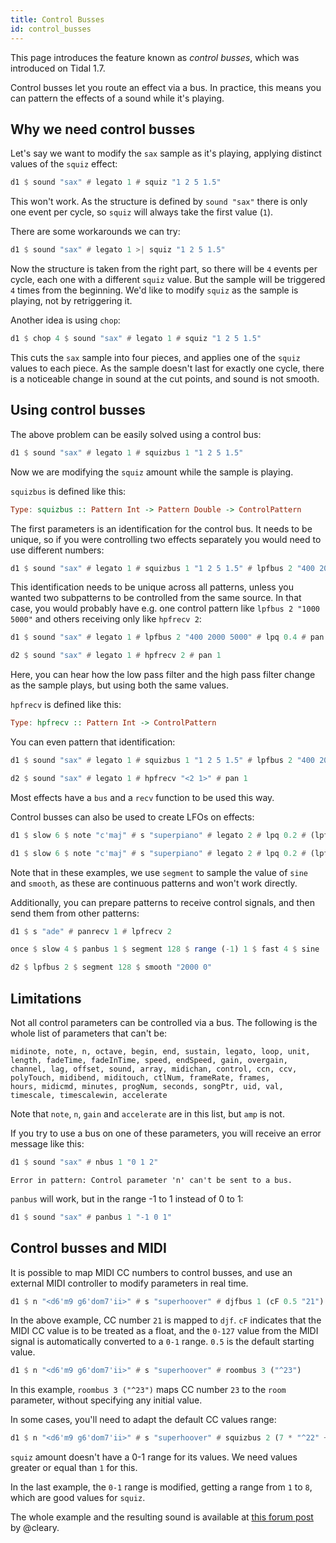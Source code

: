 ```yaml
---
title: Control Busses
id: control_busses
---
```


This page introduces the feature known as *control busses*, which was
introduced on Tidal 1.7.

Control busses let you route an effect via a bus. In practice, this means you
can pattern the effects of a sound while it's playing.

## Why we need control busses

Let's say we want to modify the `sax` sample as it's playing, applying distinct values of the `squiz` effect:

```haskell
d1 $ sound "sax" # legato 1 # squiz "1 2 5 1.5"
```

This won't work. As the structure is defined by `sound "sax"` there is only one event per cycle, so `squiz` will always take the first value (`1`).

There are some workarounds we can try:

```haskell
d1 $ sound "sax" # legato 1 >| squiz "1 2 5 1.5"
```

Now the structure is taken from the right part, so there will be `4` events per cycle, each one with a different `squiz` value. But the sample will be triggered `4` times from the beginning. We'd like to modify `squiz` as the sample is playing, not by retriggering it.

Another idea is using `chop`:

```haskell
d1 $ chop 4 $ sound "sax" # legato 1 # squiz "1 2 5 1.5"
```

This cuts the `sax` sample into four pieces, and applies one of the `squiz` values to each piece. As the sample doesn't last for exactly one cycle, there is a noticeable change in sound at the cut points, and sound is not smooth.

## Using control busses

The above problem can be easily solved using a control bus:

```haskell
d1 $ sound "sax" # legato 1 # squizbus 1 "1 2 5 1.5"
```

Now we are modifying the `squiz` amount while the sample is playing.

`squizbus` is defined like this:

```haskell
Type: squizbus :: Pattern Int -> Pattern Double -> ControlPattern
```

The first parameters is an identification for the control bus. It needs to be unique, so if you were controlling two effects separately you would need to use different numbers:

```haskell
d1 $ sound "sax" # legato 1 # squizbus 1 "1 2 5 1.5" # lpfbus 2 "400 2000 3000" # lpq 0.2
```

This identification needs to be unique across all patterns, unless you wanted two subpatterns to be controlled from the same source. In that case, you would probably have e.g. one control pattern like `lpfbus 2 "1000 5000"` and others receiving only like `hpfrecv 2`:

```haskell
d1 $ sound "sax" # legato 1 # lpfbus 2 "400 2000 5000" # lpq 0.4 # pan 0

d2 $ sound "sax" # legato 1 # hpfrecv 2 # pan 1
```

Here, you can hear how the low pass filter and the high pass filter change as the sample plays, but using both the same values.

`hpfrecv` is defined like this:

```haskell
Type: hpfrecv :: Pattern Int -> ControlPattern
```

You can even pattern that identification:

```haskell
d1 $ sound "sax" # legato 1 # squizbus 1 "1 2 5 1.5" # lpfbus 2 "400 2000 5000" # lpq 0.4 # pan 0

d2 $ sound "sax" # legato 1 # hpfrecv "<2 1>" # pan 1
```

Most effects have a `bus` and a `recv` function to be used this way.

Control busses can also be used to create LFOs on effects:

```haskell
d1 $ slow 6 $ note "c'maj" # s "superpiano" # legato 2 # lpq 0.2 # (lpfbus 1 $ segment 512 $ fast 4 $ range 200 2000 $ sine)

d1 $ slow 6 $ note "c'maj" # s "superpiano" # legato 2 # lpq 0.2 # (lpfbus 1 $ segment 512 $ fast 4 $ smooth "200 2000")
```

Note that in these examples, we use `segment` to sample the value of `sine` and `smooth`, as these are continuous patterns and won't work directly.

Additionally, you can prepare patterns to receive control signals, and then send them from other patterns:

```haskell
d1 $ s "ade" # panrecv 1 # lpfrecv 2

once $ slow 4 $ panbus 1 $ segment 128 $ range (-1) 1 $ fast 4 $ sine

d2 $ lpfbus 2 $ segment 128 $ smooth "2000 0"
```

## Limitations

Not all control parameters can be controlled via a bus. The following is the whole list of parameters that can't be:

```
midinote, note, n, octave, begin, end, sustain, legato, loop, unit, length, fadeTime, fadeInTime, speed, endSpeed, gain, overgain,
channel, lag, offset, sound, array, midichan, control, ccn, ccv, polyTouch, midibend, miditouch, ctlNum, frameRate, frames,
hours, midicmd, minutes, progNum, seconds, songPtr, uid, val, timescale, timescalewin, accelerate
```

Note that `note`, `n`, `gain` and `accelerate` are in this list, but `amp` is not.

If you try to use a bus on one of these parameters, you will receive an error message like this:

```haskell
d1 $ sound "sax" # nbus 1 "0 1 2"
```
```
Error in pattern: Control parameter 'n' can't be sent to a bus.
```

`panbus` will work, but in the range -1 to 1 instead of 0 to 1:

```haskell
d1 $ sound "sax" # panbus 1 "-1 0 1"
```

## Control busses and MIDI

It is possible to map MIDI CC numbers to control busses, and use an external MIDI controller to modify parameters in real time.

```haskell
d1 $ n "<d6'm9 g6'dom7'ii>" # s "superhoover" # djfbus 1 (cF 0.5 "21")
```

In the above example, CC number `21` is mapped to `djf`. `cF` indicates that the MIDI CC value is to be treated as a float, and the `0-127` value from the MIDI signal is automatically converted to a `0-1` range. `0.5` is the default starting value.

```haskell
d1 $ n "<d6'm9 g6'dom7'ii>" # s "superhoover" # roombus 3 ("^23")
```

In this example, `roombus 3 ("^23")` maps CC number `23` to the `room` parameter, without specifying any initial value.

In some cases, you'll need to adapt the default CC values range:

```haskell
d1 $ n "<d6'm9 g6'dom7'ii>" # s "superhoover" # squizbus 2 (7 * "^22" + 1)
```

`squiz` amount doesn't have a 0-1 range for its values. We need values greater or equal than `1` for this.

In the last example, the `0-1` range is modified, getting a range from `1` to `8`, which are good values for `squiz`.

The whole example and the resulting sound is available at [this forum post](https://club.tidalcycles.org/t/tidal-1-7-control-busses-midi-control-input/2934/1) by @cleary.
